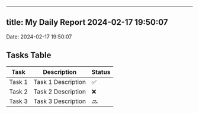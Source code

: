 
---
title: My Daily Report 2024-02-17 19:50:07
---

Date: 2024-02-17 19:50:07

## Tasks Table

| Task | Description | Status |
|------|-------------|--------|
| Task 1 | Task 1 Description | ✅ |
| Task 2 | Task 2 Description | ❌ |
| Task 3 | Task 3 Description | 🔜 |
